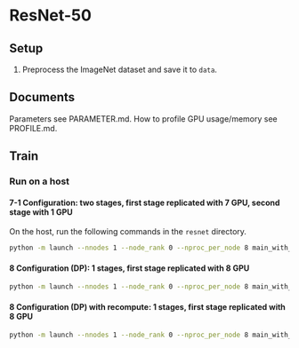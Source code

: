# ResNet-50

## Setup

1. Preprocess the ImageNet dataset and save it to `data`.

## Documents

Parameters see PARAMETER.md.
How to profile GPU usage/memory see PROFILE.md.

## Train

### Run on a host

#### 7-1 Configuration: two stages, first stage replicated with 7 GPU, second stage with 1 GPU

On the host, run the following commands in the `resnet` directory.
```bash
python -m launch --nnodes 1 --node_rank 0 --nproc_per_node 8 main_with_runtime.py --data_dir data --master_addr localhost --module gpus=8 --checkpoint_dir output --distributed_backend gloo -b 64 --lr 0.010000 --lr_policy polynomial --weight-decay 0.000500 --epochs 60 --print-freq 100 --num_ranks_in_server 8 --config_path gpus=8/hybrid_conf.json
```

#### 8 Configuration (DP): 1 stages, first stage replicated with 8 GPU

```bash
python -m launch --nnodes 1 --node_rank 0 --nproc_per_node 8 main_with_runtime.py --data_dir data --master_addr localhost --module gpus=8dp --checkpoint_dir output --distributed_backend gloo -b 64 --lr 0.010000 --lr_policy polynomial --weight-decay 0.000500 --epochs 60 --print-freq 100 --num_ranks_in_server 8 --config_path gpus=8dp/hybrid_conf.json
```

#### 8 Configuration (DP) with recompute: 1 stages, first stage replicated with 8 GPU

```bash
python -m launch --nnodes 1 --node_rank 0 --nproc_per_node 8 main_with_runtime.py --data_dir data --master_addr localhost --module gpus=8dprc --checkpoint_dir output --distributed_backend gloo -b 64 --lr 0.010000 --lr_policy polynomial --weight-decay 0.000500 --epochs 60 --print-freq 100 --num_ranks_in_server 8 --config_path gpus=8dprc/hybrid_conf.json
```